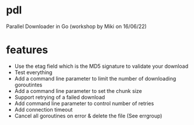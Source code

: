 # pdl
Parallel Downloader in Go (workshop by Miki on 16/06/22)

# features

* Use the etag field which is the MD5 signature to validate your download
* Test everything
* Add a command line parameter to limit the number of downloading goroutintes
* Add a command line parameter to set the chunk size
* Support retrying of a failed download
* Add command line parameter to control number of retries
* Add connection timeout
* Cancel all goroutines on error & delete the file (See errgroup)
